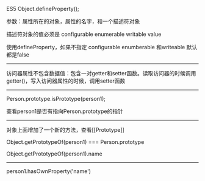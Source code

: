 ES5  Object.defineProperty();

参数：属性所在的对象，属性的名字，和一个描述符对象

描述符对象的值必须是 configurable enumerable writable value

使用defineProperty，如果不指定 configurable enumberable 和writeable 默认都是false

---

访问器属性不包含数据值：包含一对getter和setter函数。读取访问器的时候调用getter()，写入访问器属性的时候，调用setter函数

---

Person.prototype.isPrototype(person1);

查看person1是否有指向Person.prototype的指针

---

对象上面增加了一个新的方法，查看[[Prototype]]

Object.getPrototypeOf(person1) === Person.prototype

Object.getPrototypeOf(person1).name

---

person1.hasOwnProperty('name')
